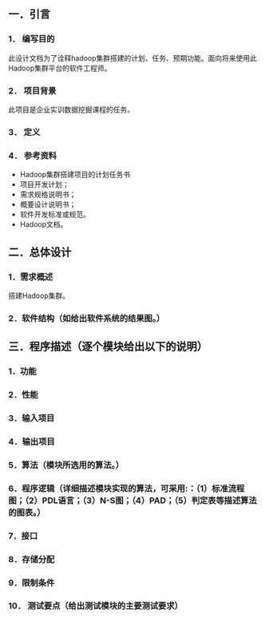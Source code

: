 ## 一．引言 

### 1． 编写目的
此设计文档为了诠释hadoop集群搭建的计划、任务、预期功能。面向将来使用此Hadoop集群平台的软件工程师。
### 2． 项目背景
此项目是企业实训数据挖掘课程的任务。
### 3． 定义
### 4． 参考资料
- Hadoop集群搭建项目的计划任务书
- 项目开发计划；
- 需求规格说明书；
- 概要设计说明书；
- 软件开发标准或规范。
- Hadoop文档。

## 二．总体设计 

### 1．需求概述 
搭建Hadoop集群。
### 2．软件结构（如给出软件系统的结果图。） 

## 三．程序描述（逐个模块给出以下的说明）
 
### 1．功能 
### 2．性能 
### 3．输入项目 
### 4．输出项目 
### 5．算法（模块所选用的算法。）
 
### 6．程序逻辑（详细描述模块实现的算法，可采用:：（1）标准流程图；（2）PDL语言；（3）N-S图；（4）PAD；（5）判定表等描述算法的图表。）
 
### 7．接口 
### 8．存储分配 
### 9．限制条件 
### 10． 测试要点（给出测试模块的主要测试要求）
